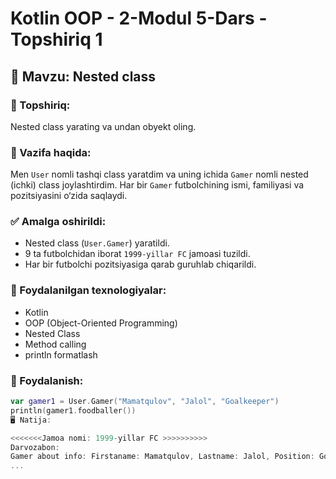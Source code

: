 # Kotlin OOP - 2-Modul 5-Dars - Topshiriq 1

## 📌 Mavzu: Nested class

### 🎯 Topshiriq:
Nested class yarating va undan obyekt oling.

### 🧾 Vazifa haqida:
Men `User` nomli tashqi class yaratdim va uning ichida `Gamer` nomli nested (ichki) class joylashtirdim. Har bir `Gamer` futbolchining ismi, familiyasi va pozitsiyasini o‘zida saqlaydi.

### ✅ Amalga oshirildi:
- Nested class (`User.Gamer`) yaratildi.
- 9 ta futbolchidan iborat `1999-yillar FC` jamoasi tuzildi.
- Har bir futbolchi pozitsiyasiga qarab guruhlab chiqarildi.

### 🔧 Foydalanilgan texnologiyalar:
- Kotlin
- OOP (Object-Oriented Programming)
- Nested Class
- Method calling
- println formatlash

### 📂 Foydalanish:
```kotlin
var gamer1 = User.Gamer("Mamatqulov", "Jalol", "Goalkeeper")
println(gamer1.foodballer())
🖥️ Natija:

<<<<<<<Jamoa nomi: 1999-yillar FC >>>>>>>>>>
Darvozabon: 
Gamer about info: Firstaname: Mamatqulov, Lastname: Jalol, Position: Goalkeeper  
...